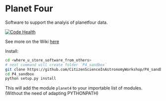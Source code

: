 # Planet Four

Software to support the analyis of planetfour data.

[![Code Health](https://landscape.io/github/michaelaye/planet4/master/landscape.svg?style=flat)](https://landscape.io/github/michaelaye/planet4/master)

See more on the Wiki [here](https://github.com/CitizenScienceInAstronomyWorkshop/P4_sandbox/wiki)

Install:

```bash
cd <where_u_store_software_from_others>
# next command will create folder `P4_sandbox`
git clone https://github.com/CitizenScienceInAstronomyWorkshop/P4_sandbox.git
cd P4_sandbox
python setup.py install
```

This will add the module `planet4` to your importable list of modules. (Without the need of adapting PYTHONPATH)
